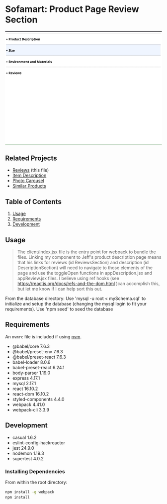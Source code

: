 # Sofamart: Product Page Review Section
![animated screenshot](sofamart.1417ef76.gif)
## Related Projects
  - [Reviews](https://github.com/FEC-HRR41-PICOLLO/darjama-furniture-reviews) (this file)
  - [Item Description](https://github.com/FEC-HRR41-PICOLLO/ryuuohlee-ikea-item-description)
  - [Photo Carousel](https://github.com/FEC-HRR41-PICOLLO/DavidFuent1-Ikea-PhotoCarousel)
  - [Similar Products](https://github.com/FEC-HRR41-PICOLLO/djason-ikea-similar-products)

## Table of Contents

1. [Usage](#Usage)
1. [Requirements](#requirements)
1. [Development](#development)

## Usage

> The client/index.jsx file is the entry point for webpack to bundle the files. Linking my component to Jeff's product description page means that his links for reviews (id ReviewsSection) and description (id DescriptionSection) will need to navigate to those elements of the page and use the toggleOpen functions in appDescription.jsx and appReview.jsx files. I believe using ref hooks (see https://reactjs.org/docs/refs-and-the-dom.html )can accomplish this, but let me know if I can help sort this out.

From the database directory:
Use 'mysql -u root < mySchema.sql' to initialize and setup the database (changing the mysql login to fit your requirements).
Use 'npm seed' to seed the database


## Requirements

An `nvmrc` file is included if using [nvm](https://github.com/creationix/nvm).

- @babel/core 7.6.3
- @babel/preset-env 7.6.3
- @babel/preset-react 7.6.3
- babel-loader 8.0.6
- babel-preset-react 6.24.1
- body-parser 1.19.0
- express 4.17.1
- mysql 2.17.1
- react 16.10.2
- react-dom 16.10.2
- styled-components 4.4.0
- webpack 4.41.0
- webpack-cli 3.3.9

## Development
- casual 1.6.2
- eslint-config-hackreactor
- jest 24.9.0
- nodemon 1.19.3
- supertest 4.0.2

### Installing Dependencies

From within the root directory:

```sh
npm install -g webpack
npm install
```

